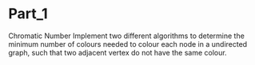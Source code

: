 # Part_1
Chromatic Number
Implement two different algorithms to determine the minimum number of colours needed to colour each node in a undirected graph, such that two adjacent vertex do not have the same colour.
